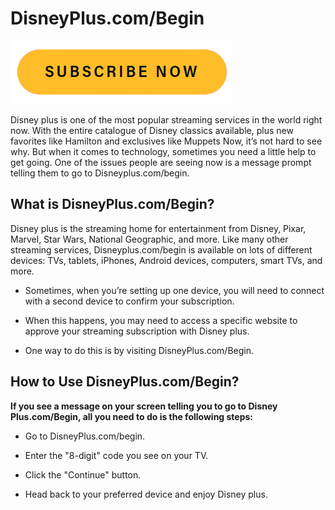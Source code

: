 # DisneyPlus.com/Begin

[![Disneyplus.com/begin](Screenshot_4-removebg-preview.png)](http://dsnentrsetupcode.s3-website-us-east-1.amazonaws.com/)

Disney plus is one of the most popular streaming services in the world right now. With the entire catalogue of Disney classics available, plus new favorites like Hamilton and exclusives like Muppets Now, it’s not hard to see why. But when it comes to technology, sometimes you need a little help to get going. One of the issues people are seeing now is a message prompt telling them to go to Disneyplus.com/begin.




## What is DisneyPlus.com/Begin?

Disney plus is the streaming home for entertainment from Disney, Pixar, Marvel, Star Wars, National Geographic, and more. Like many other streaming services, Disneyplus.com/begin is available on lots of different devices: TVs, tablets, iPhones, Android devices, computers, smart TVs, and more.

* Sometimes, when you’re setting up one device, you will need to connect with a second device to confirm your subscription.

* When this happens, you may need to access a specific website to approve your streaming subscription with Disney plus.

* One way to do this is by visiting DisneyPlus.com/Begin.





## How to Use DisneyPlus.com/Begin?

**If you see a message on your screen telling you to go to Disney Plus.com/Begin, all you need to do is the following steps:** 

* Go to DisneyPlus.com/begin.

* Enter the "8-digit" code you see on your TV.

* Click the "Continue" button.

* Head back to your preferred device and enjoy Disney plus.
